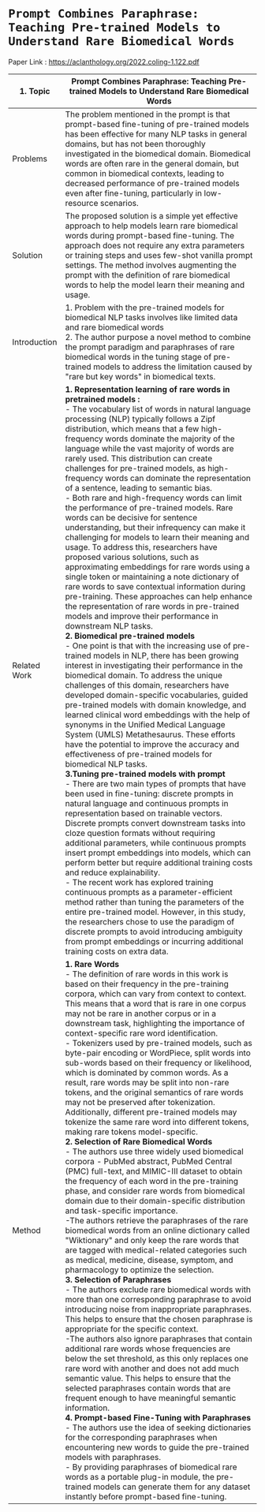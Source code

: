 # `Prompt Combines Paraphrase: Teaching Pre-trained Models to Understand Rare Biomedical Words`

Paper Link : https://aclanthology.org/2022.coling-1.122.pdf


| 1. Topic | Prompt Combines Paraphrase: Teaching Pre-trained Models to Understand Rare Biomedical Words |
|-----|--------------------------|
| Problems | The problem mentioned in the prompt is that prompt-based fine-tuning of pre-trained models has been effective for many NLP tasks in general domains, but has not been thoroughly investigated in the biomedical domain. Biomedical words are often rare in the general domain, but common in biomedical contexts, leading to decreased performance of pre-trained models even after fine-tuning, particularly in low-resource scenarios. |
| Solution | The proposed solution is a simple yet effective approach to help models learn rare biomedical words during prompt-based fine-tuning. The approach does not require any extra parameters or training steps and uses few-shot vanilla prompt settings. The method involves augmenting the prompt with the definition of rare biomedical words to help the model learn their meaning and usage. |
| Introduction | 1. Problem with the pre-trained models for biomedical NLP tasks involves like limited data and rare biomedical words <br /> 2. The author purpose a novel method to combine the prompt paradigm and paraphrases of rare biomedical words in the tuning stage of pre-trained models to address the limitation caused by "rare but key words" in biomedical texts. |
| Related Work | <strong>1. Representation learning of rare words in pretrained models :</strong> <br />- The vocabulary list of words in natural language processing (NLP) typically follows a Zipf distribution, which means that a few high-frequency words dominate the majority of the language while the vast majority of words are rarely used. This distribution can create challenges for pre-trained models, as high-frequency words can dominate the representation of a sentence, leading to semantic bias.<br />- Both rare and high-frequency words can limit the performance of pre-trained models. Rare words can be decisive for sentence understanding, but their infrequency can make it challenging for models to learn their meaning and usage. To address this, researchers have proposed various solutions, such as approximating embeddings for rare words using a single token or maintaining a note dictionary of rare words to save contextual information during pre-training. These approaches can help enhance the representation of rare words in pre-trained models and improve their performance in downstream NLP tasks.<br /><strong>2. Biomedical pre-trained models</strong> <br />- One point is that with the increasing use of pre-trained models in NLP, there has been growing interest in investigating their performance in the biomedical domain. To address the unique challenges of this domain, researchers have developed domain-specific vocabularies, guided pre-trained models with domain knowledge, and learned clinical word embeddings with the help of synonyms in the Unified Medical Language System (UMLS) Metathesaurus. These efforts have the potential to improve the accuracy and effectiveness of pre-trained models for biomedical NLP tasks.<br /><strong>3.Tuning pre-trained models with prompt</strong><br />- There are two main types of prompts that have been used in fine-tuning: discrete prompts in natural language and continuous prompts in representation based on trainable vectors. Discrete prompts convert downstream tasks into cloze question formats without requiring additional parameters, while continuous prompts insert prompt embeddings into models, which can perform better but require additional training costs and reduce explainability.<br />- The recent work has explored training continuous prompts as a parameter-efficient method rather than tuning the parameters of the entire pre-trained model. However, in this study, the researchers chose to use the paradigm of discrete prompts to avoid introducing ambiguity from prompt embeddings or incurring additional training costs on extra data. |
| Method | <strong>1. Rare Words </strong > <br />- The definition of rare words in this work is based on their frequency in the pre-training corpora, which can vary from context to context. This means that a word that is rare in one corpus may not be rare in another corpus or in a downstream task, highlighting the importance of context-specific rare word identification.<br />- Tokenizers used by pre-trained models, such as byte-pair encoding or WordPiece, split words into sub-words based on their frequency or likelihood, which is dominated by common words. As a result, rare words may be split into non-rare tokens, and the original semantics of rare words may not be preserved after tokenization. Additionally, different pre-trained models may tokenize the same rare word into different tokens, making rare tokens model-specific.<br /> <strong>2. Selection of Rare Biomedical Words</strong><br />- The authors use three widely used biomedical corpora - PubMed abstract, PubMed Central (PMC) full-text, and MIMIC-III dataset to obtain the frequency of each word in the pre-training phase, and consider rare words from biomedical domain due to their domain-specific distribution and task-specific importance.<br />-The authors retrieve the paraphrases of the rare biomedical words from an online dictionary called "Wiktionary" and only keep the rare words that are tagged with medical-related categories such as medical, medicine, disease, symptom, and pharmacology to optimize the selection.<br /><strong> 3.  Selection of Paraphrases</strong><br />- The authors exclude rare biomedical words with more than one corresponding paraphrase to avoid introducing noise from inappropriate paraphrases. This helps to ensure that the chosen paraphrase is appropriate for the specific context.<br />-The authors also ignore paraphrases that contain additional rare words whose frequencies are below the set threshold, as this only replaces one rare word with another and does not add much semantic value. This helps to ensure that the selected paraphrases contain words that are frequent enough to have meaningful semantic information.<br /><strong>4. Prompt-based Fine-Tuning with Paraphrases</strong><br />- The authors use the idea of seeking dictionaries for the corresponding paraphrases when encountering new words to guide the pre-trained models with paraphrases.<br />- By providing paraphrases of biomedical rare words as a portable plug-in module, the pre-trained models can generate them for any dataset instantly before prompt-based fine-tuning.|